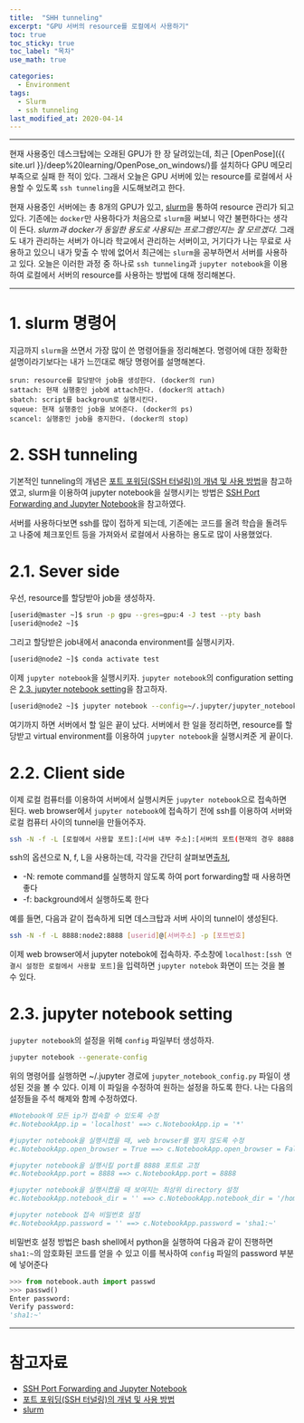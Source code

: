 ```yaml
---
title:  "SHH tunneling"
excerpt: "GPU 서버의 resource를 로컬에서 사용하기"
toc: true
toc_sticky: true
toc_label: "목차"
use_math: true

categories: 
  - Environment
tags: 
  - Slurm
  - ssh tunneling
last_modified_at: 2020-04-14
---
```


***

현재 사용중인 데스크탑에는 오래된 GPU가 한 장 달려있는데, 
최근 [OpenPose]({{ site.url }}/deep%20learning/OpenPose_on_windows/)를 설치하다 GPU 메모리 부족으로 실패 한 적이 있다.
그래서 오늘은 GPU 서버에 있는 resource를 로컬에서 사용할 수 있도록 `ssh tunneling`을 시도해보려고 한다.

현재 사용중인 서버에는 총 8개의 GPU가 있고, [slurm]을 통하여 resource 관리가 되고 있다. 
기존에는 `docker`만 사용하다가 처음으로 `slurm`을 써보니 약간 불편하다는 생각이 든다. 
*slurm과 docker가 동일한 용도로 사용되는 프로그램인지는 잘 모르겠다.*
그래도 내가 관리하는 서버가 아니라 학교에서 관리하는 서버이고, 
거기다가 나는 무료로 사용하고 있으니 내가 맞출 수 밖에 없어서 최근에는 `slurm`을 공부하면서 서버를 사용하고 있다.
오늘은 이러한 과정 중 하나로 `ssh tunneling`과 `jupyter notebook`을 이용하여 로컬에서 서버의 resource를 사용하는 방법에 대해 정리해본다.  

***

# 1. slurm 명령어

지금까지 `slurm`을 쓰면서 가장 많이 쓴 명령어들을 정리해본다. 
명령어에 대한 정확한 설명이라기보다는 내가 느낀대로 해당 명령어를 설명해본다.

    srun: resource를 할당받아 job을 생성한다. (docker의 run)
    sattach: 현재 실행중인 job에 attach한다. (docker의 attach)
    sbatch: script를 backgroun로 실행시킨다. 
    squeue: 현재 실행중인 job을 보여준다. (docker의 ps)
    scancel: 실행중인 job을 중지한다. (docker의 stop)

# 2. SSH tunneling

기본적인 tunneling의 개념은 [포트 포워딩(SSH 터널링)의 개념 및 사용 방법]을 참고하였고,
slurm을 이용하여 jupyter notebook을 실행시키는 방법은 [SSH Port Forwarding and Jupyter Notebook]을 참고하였다.

서버를 사용하다보면 ssh를 많이 접하게 되는데, 
기존에는 코드를 올려 학습을 돌려두고 나중에 체크포인트 등을 가져와서 로컬에서 사용하는 용도로 많이 사용했었다.


# 2.1. Sever side

우선, resource를 할당받아 job을 생성하자.

```bash
[userid@master ~]$ srun -p gpu --gres=gpu:4 -J test --pty bash
[userid@node2 ~]$ 
```

그리고 할당받은 job내에서 anaconda environment를 실행시키자.

```bash
[userid@node2 ~]$ conda activate test
```

이제 `jupyter notebook`을 실행시키자.
`jupyter notebook`의 configuration setting은 [2.3. jupyter notebook setting](#23-jupyter-notebook-setting)을 참고하자.

```bash
[userid@node2 ~]$ jupyter notebook --config=~/.jupyter/jupyter_notebook_config.py
```

여기까지 하면 서버에서 할 일은 끝이 났다.
서버에서 한 일을 정리하면, 
resource를 할당받고 virtual environment를 이용하여 `jupyter notebook`을 실행시켜준 게 끝이다.

# 2.2. Client side

이제 로컬 컴퓨터를 이용하여 서버에서 실행시켜둔 `jupyter notebook`으로 접속하면 된다.
web browser에서 `jupyter notebook`에 접속하기 전에 ssh를 이용하여 서버와 로컬 컴퓨터 사이의 tunnel을 만들어주자.

```bash
ssh -N -f -L [로컬에서 사용할 포트]:[서버 내부 주소]:[서버의 포트(현재의 경우 8888)] [userid]@[서버주소] -p [포트번호]
```

ssh의 옵션으로 N, f, L을 사용하는데, 각각을 간단히 살펴보면[출처](http://linuxcommand.org/lc3_man_pages/ssh1.html),
* -N: remote command를 실행하지 않도록 하여 port forwarding할 때 사용하면 좋다
* -f: background에서 실행하도록 한다

예를 들면, 다음과 같이 접속하게 되면 데스크탑과 서버 사이의 tunnel이 생성된다.

```bash
ssh -N -f -L 8888:node2:8888 [userid]@[서버주소] -p [포트번호]
```

이제 web browser에서 jupyter notebok에 접속하자.
주소창에 `localhost:[ssh 연결시 설정한 로컬에서 사용할 포트]`을 입력하면 `jupyter notebok` 화면이 뜨는 것을 볼 수 있다.

# 2.3. jupyter notebook setting

`jupyter notebook`의 설정을 위해 `config` 파일부터 생성하자.

```bash
jupyter notebook --generate-config
```

위의 명령어를 실행하면 ~/.jupyter 경로에 `jupyter_notebook_config.py` 파일이 생성된 것을 볼 수 있다.
이제 이 파일을 수정하여 원하는 설정을 하도록 한다.
나는 다음의 설정들을 주석 해제와 함께 수정하였다.


```bash 
#Notebook에 모든 ip가 접속할 수 있도록 수정
#c.NotebookApp.ip = 'localhost' ==> c.NotebookApp.ip = '*' 

#jupyter notebook을 실행시켰을 때, web browser를 열지 않도록 수정
#c.NotebookApp.open_browser = True ==> c.NotebookApp.open_browser = False 

#jupyter notebook을 실행시킬 port를 8888 포트로 고정
#c.NotebookApp.port = 8888 ==> c.NotebookApp.port = 8888 

#jupyter notebook을 실행시켰을 때 보여지는 최상위 directory 설정 
#c.NotebookApp.notebook_dir = '' ==> c.NotebookApp.notebook_dir = '/home' 

#jupyter notebook 접속 비밀번호 설정
#c.NotebookApp.password = '' ==> c.NotebookApp.password = 'sha1:~' 
```

비밀번호 설정 방법은 bash shell에서 python을 실행하여 다음과 같이 진행하면 `sha1:~`의 암호화된 코드를 얻을 수 있고 이를 복사하여 `config` 파일의 password 부분에 넣어준다

```python
>>> from notebook.auth import passwd
>>> passwd()
Enter password:
Verify password:
'sha1:~'
```

***

# 참고자료
* [SSH Port Forwarding and Jupyter Notebook]
* [포트 포워딩(SSH 터널링)의 개념 및 사용 방법]
* [slurm]

[SSH Port Forwarding and Jupyter Notebook]: https://evcu.github.io/notes/port-forwarding/
[포트 포워딩(SSH 터널링)의 개념 및 사용 방법]: https://blog.naver.com/PostView.nhn?blogId=alice_k106&logNo=221364560794&parentCategoryNo=&categoryNo=22&viewDate=&isShowPopularPosts=false&from=postView
[slurm]: https://slurm.schedmd.com/

<!-- 
c.NotebookApp.allow_origin = '*'
c.NotebookApp.allow_remote_access = True
c.NotebookApp.allow_root = True
-->
